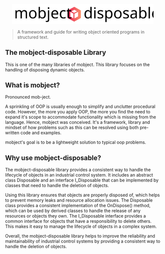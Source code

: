<p align="center">
  <img width="460" src="./images/logo.svg">
</p>

> A framework and guide for writing object oriented programs in structured text.

## The mobject-disposable Library

This is one of the many libraries of mobject. This library focuses on the handling of disposing dynamic objects.

## What is mobject?

Pronounced mob-ject.

A sprinkling of OOP is usually enough to simplify and unclutter procedural code. However, the more you apply OOP, the more you find the need to expand it's scope to accommodate functionality which is missing from the language. Hence, mobject was conceived. It's a framework, library and mindset of how problems such as this can be resolved using both pre-written code and examples.

mobject's goal is to be a lightweight solution to typical oop problems.

## Why use mobject-disposable?

The mobject-disposable library provides a consistent way to handle the lifecycle of objects in an industrial control system. It includes an abstract class Disposable and an interface I_Disposable that can be implemented by classes that need to handle the deletion of objects.

Using this library ensures that objects are properly disposed of, which helps to prevent memory leaks and resource allocation issues. The Disposable class provides a consistent implementation of the OnDispose() method, which can be used by derived classes to handle the release of any resources or objects they own. The I_Disposable interface provides a common interface for objects that have a responsibility to delete others. This makes it easy to manage the lifecycle of objects in a complex system.

Overall, the mobject-disposable library helps to improve the reliability and maintainability of industrial control systems by providing a consistent way to handle the deletion of objects.
